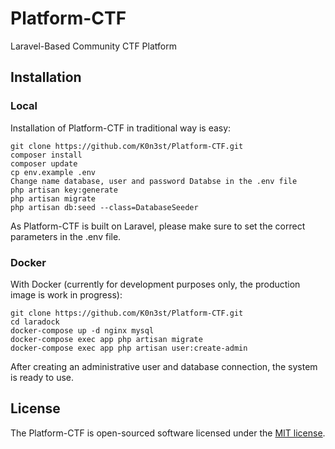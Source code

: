 <h1>Platform-CTF</h1>
  
<p>Laravel-Based Community CTF Platform</p>

## Installation

### Local
  Installation of Platform-CTF in traditional way is easy:
    
    git clone https://github.com/K0n3st/Platform-CTF.git
    composer install
    composer update
    cp env.example .env
    Change name database, user and password Databse in the .env file
    php artisan key:generate
    php artisan migrate
    php artisan db:seed --class=DatabaseSeeder
   
  As Platform-CTF is built on Laravel, please make sure to set the correct parameters in the .env file.
  
### Docker
  With Docker (currently for development purposes only, the production image is work in progress):

    git clone https://github.com/K0n3st/Platform-CTF.git
    cd laradock
    docker-compose up -d nginx mysql
    docker-compose exec app php artisan migrate
    docker-compose exec app php artisan user:create-admin
    
   After creating an administrative user and database connection, the system is ready to use.
   
## License
The Platform-CTF is open-sourced software licensed under the [MIT license](http://opensource.org/licenses/MIT).


